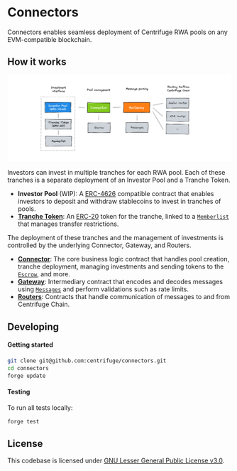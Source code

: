 # Connectors
Connectors enables seamless deployment of Centrifuge RWA pools on any EVM-compatible blockchain.

## How it works
<a href="https://github.com/centrifuge/connectors">
  <img alt="Centrifuge" src="contracts.png">
</a>

Investors can invest in multiple tranches for each RWA pool. Each of these tranches is a separate deployment of an Investor Pool and a Tranche Token.
- **Investor Pool** (WIP): A [ERC-4626](https://ethereum.org/en/developers/docs/standards/tokens/erc-4626/) compatible contract that enables investors to deposit and withdraw stablecoins to invest in tranches of pools.
- [**Tranche Token**](https://github.com/centrifuge/connectors/blob/main/src/token/restricted.sol): An [ERC-20](https://ethereum.org/en/developers/docs/standards/tokens/erc-20/) token for the tranche, linked to a [`Memberlist`](https://github.com/centrifuge/connectors/blob/main/src/token/memberlist.sol) that manages transfer restrictions.

The deployment of these tranches and the management of investments is controlled by the underlying Connector, Gateway, and Routers.
- [**Connector**](https://github.com/centrifuge/connectors/blob/main/src/Connector.sol): The core business logic contract that handles pool creation, tranche deployment, managing investments and sending tokens to the [`Escrow`](https://github.com/centrifuge/connectors/blob/main/src/Escrow.sol), and more.
- [**Gateway**](https://github.com/centrifuge/connectors/blob/main/src/routers/Gateway.sol): Intermediary contract that encodes and decodes messages using [`Messages`](https://github.com/centrifuge/connectors/blob/main/src/Messages.sol) and perform validations such as rate limits.
- [**Routers**](https://github.com/centrifuge/connectors/tree/main/src/routers): Contracts that handle communication of messages to and from Centrifuge Chain.

## Developing
#### Getting started
```sh
git clone git@github.com:centrifuge/connectors.git
cd connectors
forge update
```

#### Testing
To run all tests locally:
```sh
forge test
```

## License
This codebase is licensed under [GNU Lesser General Public License v3.0](https://github.com/centrifuge/centrifuge-chain/blob/main/LICENSE).
